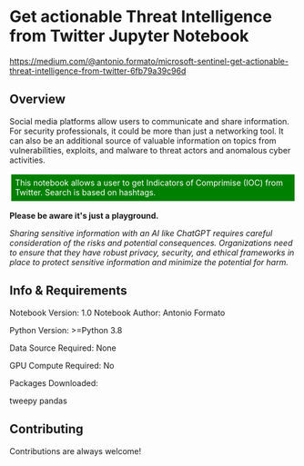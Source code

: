# Get actionable Threat Intelligence from Twitter Jupyter Notebook
https://medium.com/@antonio.formato/microsoft-sentinel-get-actionable-threat-intelligence-from-twitter-6fb79a39c96d

## Overview

Social media platforms allow users to communicate and share information. For security professionals, it could be more than just a networking tool. It can also be an additional source of valuable information on topics from vulnerabilities, exploits, and malware to threat actors and anomalous cyber activities. 

<p style="border: solid; padding: 5pt; color: white; background-color: Green">
This notebook allows a user to get Indicators of Comprimise (IOC) from Twitter. Search is based on hashtags.
</p>

**Please be aware it's just a playground.**

*Sharing sensitive information with an AI like ChatGPT requires careful consideration of the risks and potential consequences. Organizations need to ensure that they have robust privacy, security, and ethical frameworks in place to protect sensitive information and minimize the potential for harm.*

## Info & Requirements
Notebook Version: 1.0
Notebook Author: Antonio Formato

Python Version: >=Python 3.8

Data Source Required: None

GPU Compute Required: No

Packages Downloaded:

tweepy
pandas


## Contributing

Contributions are always welcome!
